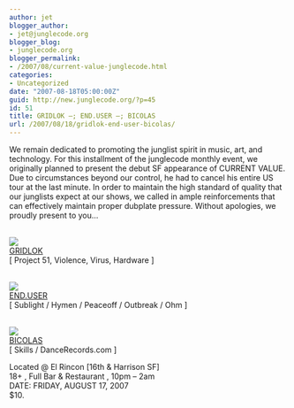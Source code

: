 ```yaml
---
author: jet
blogger_author:
- jet@junglecode.org
blogger_blog:
- junglecode.org
blogger_permalink:
- /2007/08/current-value-junglecode.html
categories:
- Uncategorized
date: "2007-08-18T05:00:00Z"
guid: http://new.junglecode.org/?p=45
id: 51
title: GRIDLOK –; END.USER –; BICOLAS
url: /2007/08/18/gridlok-end-user-bicolas/
---
```


We remain dedicated to promoting the junglist spirit in music, art, and technology. For this installment of the junglecode monthly event, we originally planned to present the debut SF appearance of CURRENT VALUE. Due to circumstances beyond our control, he had to cancel his entire US tour at the last minute. In order to maintain the high standard of quality that our junglists expect at our shows, we called in ample reinforcements that can effectively maintain proper dubplate pressure. Without apologies, we proudly present to you…

[  
![](https://www.junglecode.com/images/blog/myspace_gridlok_2.jpg)  
<font size="size=24">GRIDLOK</font>](http://www.myspace.com/gridlokp51)  
\[ Project 51, Violence, Virus, Hardware \]

[  
![](https://www.junglecode.com/images/blog/myspace_enduser.jpg)  
<font size="size=24">END.USER</font>](http://www.myspace.com/enduser)  
\[ Sublight / Hymen / Peaceoff / Outbreak / Ohm \]

[  
![](https://www.junglecode.com/images/blog/myspace_bicolas.jpg)  
<font size="size=24">BICOLAS</font>](http://www.dancerecords.com)  
\[ Skills / DanceRecords.com \]

Located @ El Rincon \[16th & Harrison SF\]  
18+ , Full Bar & Restaurant , 10pm – 2am  
DATE: FRIDAY, AUGUST 17, 2007  
$10.